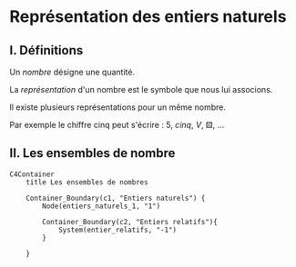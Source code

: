 # Représentation des entiers naturels

## I. Définitions

Un *nombre* désigne une quantité.

La *représentation* d'un nombre est le symbole que nous lui associons.

Il existe plusieurs représentations pour un même nombre.

Par exemple le chiffre cinq peut s'écrire : $5$, $cinq$, $V$, ⚄, ...

## II. Les ensembles de nombre

```mermaid
C4Container
    title Les ensembles de nombres

    Container_Boundary(c1, "Entiers naturels") {
        Node(entiers_naturels_1, "1")

        Container_Boundary(c2, "Entiers relatifs"){
            System(entier_relatifs, "-1")
        }

    }

```